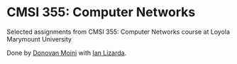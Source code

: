 # CMSI 355: Computer Networks
Selected assignments from CMSI 355: Computer Networks course at Loyola Marymount University

Done by [Donovan Moini](https://github.com/dmoini) with [Ian Lizarda](https://github.com/ianlizzo).
